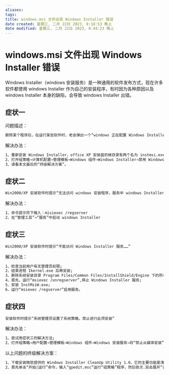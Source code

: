 ```yaml
---
aliases: 
tags: 
title: windows.msi 文件出现 Windows Installer 错误
date created: 星期三, 二月 22日 2023, 8:18:53 晚上
date modified: 星期三, 二月 22日 2023, 8:44:23 晚上
---
```


# windows.msi 文件出现 Windows Installer 错误

Windows Installer（windows 安装服务）是一种通用的软件发布方式，现在许多软件都使用 windows Installer 作为自己的安装程序，有时因为各种原因以及 windows Installer 本身的缺陷，会导致 windows Installer 出错。

## 症状一

问题描述：

```bash
删除某个程序后，在运行某些软件时，老会弹出一个“windows 正在配置 Windows Installer，请稍候”的窗口。
```

解决办法：

```bash
1、重新安装 Windows Installer，office XP 安装盘的根目录有两个名为 instmsi.exe 和 InstMsiW.exe 的文件，instmsi.exe 用于 win9X/Me,InstMsiW.exe 用于 Win2000/XP;
2、打开组策略→计算机配置→管理模板→Windows 组件→Windows Installer→禁用 Windows Installer，只是这样一来，很多软件就又能安装了，此法用于 Win2000/XP;
3、请看本文最后的“终级解决方案”。
```

## 症状二

```bash
Win2000/XP 安装软件时提示“无法访问 windows 安装程序，服务中 windows Installer 状态为停止，不能启动”
```

解决办法：

```bash
1、命令提示符下输入：misiexec /regserver
2、在“管理工具”→“服务”中启动 windows Installer
```

## 症状三

```bash
Win2000/XP 安装软件时提示“不能访问 Windows Installer 服务……”
```

解决办法：

```bash
1、检查当前用户有无管理员权限;
2、结束进程 Ikernel.exe 后再安装;
3、删除系统安装目录 Program Files/Common Files/InstallShield/Engine 下的所有文件再安装;
4、首先，运行“msiexec /unregserver”,停止 Windows Installer 服务;
5、安装 InstMsiW.exe;
6、运行“msiexec /regserver”启用服务。
```

## 症状四

```bash
安装软件时提示“系统管理员设置了系统策略，禁止进行此项安装”
```

解决办法：

```bash
1、尝试用症状三的解决方法;
2、打开组策略→用户配置→管理模板→Windows 组件→Windows 安装服务→将“禁止从媒体安装”设为“禁用”，将“永远以高特权进行安装”设置为“启用”;

```

以上问题的终级解决方案：

```bash
1、下载安装微软提供的 Windows Installer CleanUp Utility 1.0，它的主要功能是清除程序的 Windows Installer 配置信息。启动该工具，它会列出目前系统中所有 Windows Installer 使用安装的软件，选中出问题的软件，然后点“Remove”按钮即可。
2、首先单击“开始|运行”命令，输入“gpedit.msc”运行“组策略”程序，然后依次.双击展开“计算机配置|管理模板|Windows 组件|Windows Installer|禁止 Windows Installer”，在 “禁止 Windows Installer 属性”对话框上选择“未设置”，再单击确定退出
```
